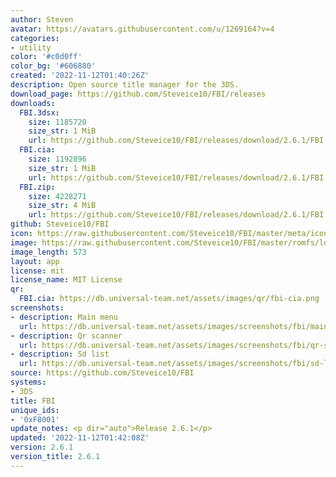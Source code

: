 ```yaml
---
author: Steven
avatar: https://avatars.githubusercontent.com/u/1269164?v=4
categories:
- utility
color: '#c0d0ff'
color_bg: '#606880'
created: '2022-11-12T01:40:26Z'
description: Open source title manager for the 3DS.
download_page: https://github.com/Steveice10/FBI/releases
downloads:
  FBI.3dsx:
    size: 1185720
    size_str: 1 MiB
    url: https://github.com/Steveice10/FBI/releases/download/2.6.1/FBI.3dsx
  FBI.cia:
    size: 1192896
    size_str: 1 MiB
    url: https://github.com/Steveice10/FBI/releases/download/2.6.1/FBI.cia
  FBI.zip:
    size: 4228271
    size_str: 4 MiB
    url: https://github.com/Steveice10/FBI/releases/download/2.6.1/FBI.zip
github: Steveice10/FBI
icon: https://raw.githubusercontent.com/Steveice10/FBI/master/meta/icon_3ds.png
image: https://raw.githubusercontent.com/Steveice10/FBI/master/romfs/logo.png
image_length: 573
layout: app
license: mit
license_name: MIT License
qr:
  FBI.cia: https://db.universal-team.net/assets/images/qr/fbi-cia.png
screenshots:
- description: Main menu
  url: https://db.universal-team.net/assets/images/screenshots/fbi/main-menu.png
- description: Qr scanner
  url: https://db.universal-team.net/assets/images/screenshots/fbi/qr-scanner.png
- description: Sd list
  url: https://db.universal-team.net/assets/images/screenshots/fbi/sd-list.png
source: https://github.com/Steveice10/FBI
systems:
- 3DS
title: FBI
unique_ids:
- '0xF8001'
update_notes: <p dir="auto">Release 2.6.1</p>
updated: '2022-11-12T01:42:08Z'
version: 2.6.1
version_title: 2.6.1
---
```

